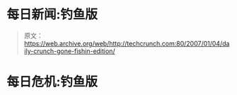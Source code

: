 # 每日新闻:钓鱼版

> 原文：<https://web.archive.org/web/http://techcrunch.com:80/2007/01/04/daily-crunch-gone-fishin-edition/>

# 每日危机:钓鱼版